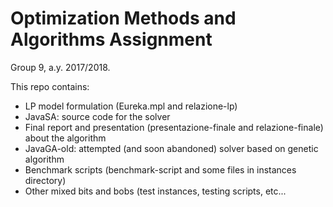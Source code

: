 # Optimization Methods and Algorithms Assignment

Group 9, a.y. 2017/2018.

This repo contains:

- LP model formulation (Eureka.mpl and relazione-lp)
- JavaSA: source code for the solver
- Final report and presentation (presentazione-finale and relazione-finale) about the algorithm
- JavaGA-old: attempted (and soon abandoned) solver based on genetic algorithm
- Benchmark scripts (benchmark-script and some files in instances directory)
- Other mixed bits and bobs (test instances, testing scripts, etc...

